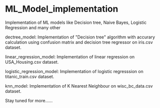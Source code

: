 # ML_Model_implementation
Implementation of ML models like Decision tree, Naive Bayes, Logistic Regression and many other

dectree_model: Implementation of "Decision tree" algorithm with accurary calculation using confusion matrix and decision tree regressor on iris.csv dataset.

linear_regression_model: Implementation of linear regression on USA_Housing.csv dataset.

logistic_regression_model: Implementation of logistic regresssion on titanic_train.csv dataset.

knn_model: Implementation of K Nearest Neighbour on wisc_bc_data.csv dataset.

Stay tuned for more......
